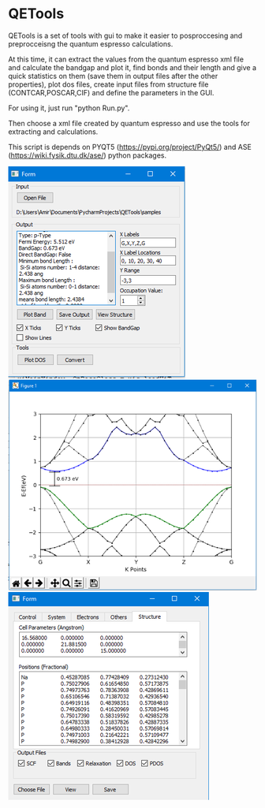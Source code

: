 # QETools
QETools is a set of tools with gui to make it easier to posproccesing and preprocceisng the quantum espresso calculations.

At this time, it can extract the values from the quantum espresso xml file and calculate the bandgap and plot it, find bonds and their length and give a quick statistics on them (save them in output files after the other properties), plot dos files, create input files from structure file (CONTCAR,POSCAR,CIF) and define the parameters in the GUI. 

For using it, just run "python Run.py". 

Then choose a xml file created by quantum espresso and use the tools for extracting and calculations. 

This script is depends on PYQT5 (https://pypi.org/project/PyQt5/) and ASE (https://wiki.fysik.dtu.dk/ase/) python packages. 

![Proccessing a XML file](https://raw.githubusercontent.com/aerezaee/QETools/master/Images/1.PNG)
![Calculating bandgap and plotting](https://raw.githubusercontent.com/aerezaee/QETools/master/Images/2.PNG)
![Create input files](https://raw.githubusercontent.com/aerezaee/QETools/master/Images/3.PNG)
